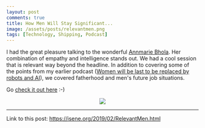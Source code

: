```yaml
---
layout: post
comments: true
title: How Men Will Stay Significant...
image: /assets/posts/relevantmen.png
tags: [Technology, Shipping, Podcast]
---
```


I had the great pleasure talking to the wonderful [Annmarie Bhola](https://www.linkedin.com/in/annmariebhola/). Her combination of empathy and intelligence stands out. We had a cool session that is relevant way beyond the headline. In addition to covering some of the points from my earlier podcast ([Women will be last to be replaced by robots and AI](https://isene.org/2018/10/Podcast-WomanAndAutomation.html)), we covered fatherhood and men's future job situations. 

Go [check it out here](http://www.ebs.nyc/blog/2019/2/13/how-men-will-stay-significant-with-robots-and-ai) :-)

<center><a href="http://www.ebs.nyc/blog/2019/2/13/how-men-will-stay-significant-with-robots-and-ai"><img src="https://isene.org/assets/posts/annmarie.png" /></a></center>

---
Link to this post: <https://isene.org/2019/02/RelevantMen.html>
